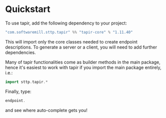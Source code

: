 # Quickstart

To use tapir, add the following dependency to your project:

```scala
"com.softwaremill.sttp.tapir" %% "tapir-core" % "1.11.40"
```

This will import only the core classes needed to create endpoint descriptions. To generate a server or a client, you
will need to add further dependencies.

Many of tapir functionalities come as builder methods in the main package, hence it's easiest to work with tapir if 
you import the main package entirely, i.e.:

```scala
import sttp.tapir.*
```

Finally, type:

```scala
endpoint.
```

and see where auto-complete gets you!

